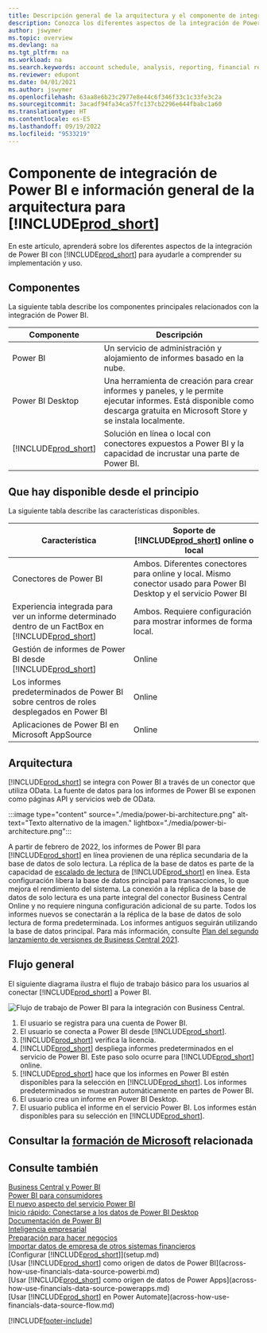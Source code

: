 ```yaml
---
title: Descripción general de la arquitectura y el componente de integración de Power BI para Business Central | Documentos de Microsoft
description: Conozca los diferentes aspectos de la integración de Power BI con Business Central.
author: jswymer
ms.topic: overview
ms.devlang: na
ms.tgt_pltfrm: na
ms.workload: na
ms.search.keywords: account schedule, analysis, reporting, financial report, business intelligence, KPI
ms.reviewer: edupont
ms.date: 04/01/2021
ms.author: jswymer
ms.openlocfilehash: 63aa8e6b23c2977e8e44c6f346f33c1c33fe3c2a
ms.sourcegitcommit: 3acadf94fa34ca57fc137cb2296e644fbabc1a60
ms.translationtype: HT
ms.contentlocale: es-ES
ms.lasthandoff: 09/19/2022
ms.locfileid: "9533219"
---
```

# <a name="power-bi-integration-component-and-architecture-overview-for-prod_short"></a>Componente de integración de Power BI e información general de la arquitectura para [!INCLUDE[prod_short](includes/prod_short.md)]

En este artículo, aprenderá sobre los diferentes aspectos de la integración de Power BI con [!INCLUDE[prod_short](includes/prod_short.md)] para ayudarle a comprender su implementación y uso.

## <a name="components"></a>Componentes

La siguiente tabla describe los componentes principales relacionados con la integración de Power BI.

|Componente|Descripción|
|---------|-----------|
|Power BI|Un servicio de administración y alojamiento de informes basado en la nube.|
|Power BI Desktop|Una herramienta de creación para crear informes y paneles, y le permite ejecutar informes. Está disponible como descarga gratuita en Microsoft Store y se instala localmente.|
|[!INCLUDE[prod_short](includes/prod_short.md)]|Solución en línea o local con conectores expuestos a Power BI y la capacidad de incrustar una parte de Power BI.|

## <a name="whats-available-from-the-start"></a>Que hay disponible desde el principio

La siguiente tabla describe las características disponibles.

|Característica|Soporte de [!INCLUDE[prod_short](includes/prod_short.md)] online o local|
|-------|---------------------|
|Conectores de Power BI|Ambos. Diferentes conectores para online y local. Mismo conector usado para Power BI Desktop y el servicio Power BI |
|Experiencia integrada para ver un informe determinado dentro de un FactBox en [!INCLUDE[prod_short](includes/prod_short.md)]|Ambos. Requiere configuración para mostrar informes de forma local.|
|Gestión de informes de Power BI desde [!INCLUDE[prod_short](includes/prod_short.md)]|Online|
|Los informes predeterminados de Power BI sobre centros de roles desplegados en Power BI|Online|
|Aplicaciones de Power BI en Microsoft AppSource|Online|

## <a name="architecture"></a>Arquitectura

[!INCLUDE[prod_short](includes/prod_short.md)] se integra con Power BI a través de un conector que utiliza OData. La fuente de datos para los informes de Power BI se exponen como páginas API y servicios web de OData.

:::image type="content" source="./media/power-bi-architecture.png" alt-text="Texto alternativo de la imagen." lightbox="./media/power-bi-architecture.png":::

A partir de febrero de 2022, los informes de Power BI para [!INCLUDE[prod_short](includes/prod_short.md)] en línea provienen de una réplica secundaria de la base de datos de solo lectura. La réplica de la base de datos es parte de la capacidad de [escalado de lectura](/dynamics365/business-central/dev-itpro/administration/database-read-scale-out-overview) de [!INCLUDE[prod_short](includes/prod_short.md)] en línea. Esta configuración libera la base de datos principal para transacciones, lo que mejora el rendimiento del sistema. La conexión a la réplica de la base de datos de solo lectura es una parte integral del conector Business Central Online y no requiere ninguna configuración adicional de su parte. Todos los informes nuevos se conectarán a la réplica de la base de datos de solo lectura de forma predeterminada. Los informes antiguos seguirán utilizando la base de datos principal. Para más información, consulte [Plan del segundo lanzamiento de versiones de Business Central 2021](/dynamics365-release-plan/2021wave2/smb/dynamics365-business-central/use-secondary-read-only-database-power-bi-reporting).

## <a name="general-flow"></a>Flujo general

El siguiente diagrama ilustra el flujo de trabajo básico para los usuarios al conectar [!INCLUDE[prod_short](includes/prod_short.md)] a Power BI.

![Flujo de trabajo de Power BI para la integración con Business Central.](./media/power-bi-flow.png)

1. El usuario se registra para una cuenta de Power BI.
2. El usuario se conecta a Power BI desde [!INCLUDE[prod_short](includes/prod_short.md)].
3. [!INCLUDE[prod_short](includes/prod_short.md)] verifica la licencia.
4. [!INCLUDE[prod_short](includes/prod_short.md)] despliega informes predeterminados en el servicio de Power BI. Este paso solo ocurre para [!INCLUDE[prod_short](includes/prod_short.md)] online.
5. [!INCLUDE[prod_short](includes/prod_short.md)] hace que los informes en Power BI estén disponibles para la selección en [!INCLUDE[prod_short](includes/prod_short.md)]. Los informes predeterminados se muestran automáticamente en partes de Power BI.
6. El usuario crea un informe en Power BI Desktop.
7. El usuario publica el informe en el servicio Power BI. Los informes están disponibles para su selección en [!INCLUDE[prod_short](includes/prod_short.md)].

## <a name="see-related-microsoft-training"></a>Consultar la [formación de Microsoft](/training/modules/configure-powerbi-excel-dynamics-365-business-central/index) relacionada

## <a name="see-also"></a>Consulte también

[Business Central y Power BI](admin-powerbi.md)  
[Power BI para consumidores](/power-bi/consumer/end-user-consumer)  
[El nuevo aspecto del servicio Power BI](/power-bi/service-new-look)  
[Inicio rápido: Conectarse a los datos de Power BI Desktop](/power-bi/desktop-quickstart-connect-to-data)  
[Documentación de Power BI](/power-bi/)  
[Inteligencia empresarial](bi.md)  
[Preparación para hacer negocios](ui-get-ready-business.md)  
[Importar datos de empresa de otros sistemas financieros](across-import-data-configuration-packages.md)  
[Configurar [!INCLUDE[prod_short](includes/prod_short.md)]](setup.md)  
[Usar [!INCLUDE[prod_short](includes/prod_short.md)] como origen de datos de Power BI](across-how-use-financials-data-source-powerbi.md)  
[Usar [!INCLUDE[prod_short](includes/prod_short.md)] como origen de datos de Power Apps](across-how-use-financials-data-source-powerapps.md)  
[Usar [!INCLUDE[prod_short](includes/prod_short.md)] en Power Automate](across-how-use-financials-data-source-flow.md)  


[!INCLUDE[footer-include](includes/footer-banner.md)]
